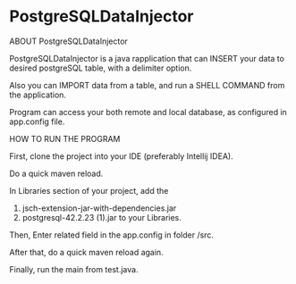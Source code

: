 # PostgreSQLDataInjector
ABOUT PostgreSQLDataInjector

PostgreSQLDataInjector is a java rapplication that can INSERT your data to desired postgreSQL table, with a delimiter option.

Also you can IMPORT data from a table, and run a SHELL COMMAND from the application.

Program can access your both remote and local database, as configured in app.config file.

HOW TO RUN THE PROGRAM

First, clone the project into your IDE (preferably Intellij IDEA). 

Do a quick maven reload.

In Libraries section of your project, add the 

1. jsch-extension-jar-with-dependencies.jar
2. postgresql-42.2.23 (1).jar 
to your Libraries.

Then, Enter related field in the app.config in folder /src.

After that, do a quick maven reload again.

Finally, run the main from test.java.
